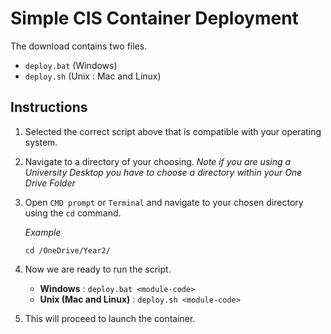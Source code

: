 # Simple CIS Container Deployment
The download contains two files.
- `deploy.bat` (Windows)
- `deploy.sh` (Unix : Mac and Linux)

## Instructions

1. Selected the correct script above that is compatible with your operating system.

2. Navigate to a directory of your choosing. *Note if you are using a University Desktop you have to choose a directory within your One Drive Folder* 

3. Open `CMD prompt` or `Terminal` and navigate to your chosen directory using the `cd` command.


    *Example*
    ```
    cd /OneDrive/Year2/
    ```

4. Now we are ready to run the script.
    - **Windows** : `deploy.bat <module-code>`
    - **Unix (Mac and Linux)** : `deploy.sh <module-code>`

5. This will proceed to launch the container. 
